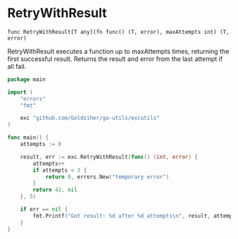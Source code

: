 # RetryWithResult

`func RetryWithResult[T any](fn func() (T, error), maxAttempts int) (T, error)`

RetryWithResult executes a function up to maxAttempts times, returning the first successful result. Returns the result and error from the last attempt if all fail.

```go
package main

import (
	"errors"
	"fmt"

	exc "github.com/Goldziher/go-utils/excutils"
)

func main() {
	attempts := 0

	result, err := exc.RetryWithResult(func() (int, error) {
		attempts++
		if attempts < 3 {
			return 0, errors.New("temporary error")
		}
		return 42, nil
	}, 5)

	if err == nil {
		fmt.Printf("Got result: %d after %d attempts\n", result, attempts)
	}
}
```

